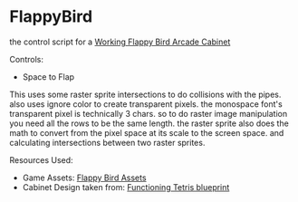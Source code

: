 # FlappyBird

the control script for a [Working Flappy Bird Arcade Cabinet](https://steamcommunity.com/sharedfiles/filedetails/?id=3159105570)

Controls:
* Space to Flap

This uses some raster sprite intersections to do collisions with the pipes. also uses ignore color to create transparent pixels. the monospace font's transparent pixel is technically 3 chars. so to do raster image manipulation you need all the rows to be the same length. the raster sprite also does the math to convert from the pixel space at its scale to the screen space. and calculating intersections between two raster sprites.

Resources Used:
* Game Assets: [Flappy Bird Assets](https://github.com/samuelcust/flappy-bird-assets)
* Cabinet Design taken from: [Functioning Tetris blueprint](https://steamcommunity.com/sharedfiles/filedetails/?id=2906631630)
